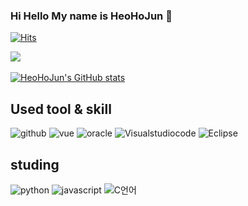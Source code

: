 ### Hi Hello My name is HeoHoJun 👋

[![Hits](https://hits.seeyoufarm.com/api/count/incr/badge.svg?url=https%3A%2F%2Fgithub.com%2FHeoHoJun&count_bg=%2379C83D&title_bg=%23555555&icon=&icon_color=%23E7E7E7&title=hits&edge_flat=false)](https://hits.seeyoufarm.com)

<img src="https://github-readme-stats.vercel.app/api/top-langs/?username=HeoHoJun&layout=compact"><br><br>
[![HeoHoJun's GitHub stats](https://github-readme-stats.vercel.app/api?username=HeoHoJun&show_icons=true)](https://github.com/HeoHojun/github-readme-stats)

<h2>Used tool & skill</h2>

![github](https://img.shields.io/badge/GitHub-100000?style=for-the-badge&logo=github&logoColor=white) ![vue](https://img.shields.io/badge/Vue.js-35495E?style=for-the-badge&logo=vue.js&logoColor=4FC08D) ![oracle](https://img.shields.io/badge/Oracle-F80000?style=for-the-badge&logo=Oracle&logoColor=white) ![Visualstudiocode](https://img.shields.io/badge/Visual_Studio_Code-0078D4?style=for-the-badge&logo=visual%20studio%20code&logoColor=white) ![Eclipse](https://img.shields.io/badge/Eclipse-purple?style=for-the-badge&logo=Eclipse&logoColor=white)

<h2>studing</h2>

![python](https://img.shields.io/badge/python-red?style=for-the-badge&logo=python&logoColor=white) ![javascript](https://img.shields.io/badge/javascript-yellow?style=for-the-badge&logo=javascript&logoColor=white) ![C언어](https://img.shields.io/badge/C언어-green?style=for-the-badge&logo=C&logoColor=white)


